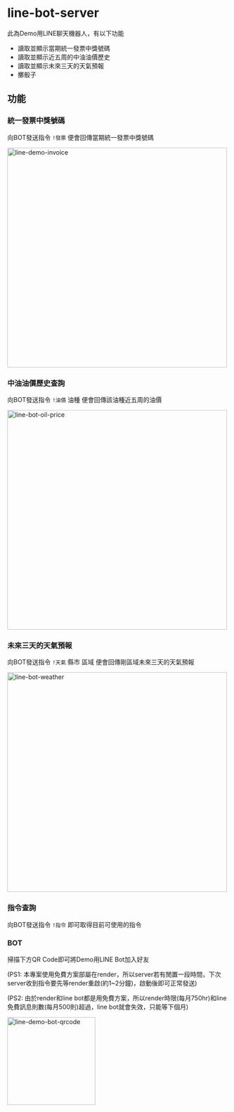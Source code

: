 # line-bot-server

此為Demo用LINE聊天機器人，有以下功能
 - 讀取並顯示當期統一發票中獎號碼
 - 讀取並顯示近五周的中油油價歷史
 - 讀取並顯示未來三天的天氣預報
 - 擲骰子

## 功能

### 統一發票中獎號碼

向BOT發送指令 `!發票` 便會回傳當期統一發票中獎號碼

<img src="https://i.imgur.com/crVHenc.jpg" alt="line-demo-invoice" width="500"/>

### 中油油價歷史查詢

向BOT發送指令 `!油價` 油種 便會回傳該油種近五周的油價

<img src="https://i.imgur.com/iI58RCq.jpg" alt="line-bot-oil-price" width="500"/>

### 未來三天的天氣預報
向BOT發送指令 `!天氣` 縣市 區域 便會回傳剛區域未來三天的天氣預報

<img src="https://imgur.com/xhFMZyP.jpg" alt="line-bot-weather" width="500"/>

### 指令查詢
向BOT發送指令 `!指令` 即可取得目前可使用的指令

### BOT
掃描下方QR Code即可將Demo用LINE Bot加入好友

(PS1: 本專案使用免費方案部屬在render，所以server若有閒置一段時間，下次server收到指令要先等render重啟(約1~2分鐘)，啟動後即可正常發送)

(PS2: 由於render和line bot都是用免費方案，所以render時限(每月750hr)和line免費訊息則數(每月500則)超過，line bot就會失效，只能等下個月)

<img src="https://qr-official.line.me/sid/L/110agtlf.png" alt="line-demo-bot-qrcode" width="200"/>

